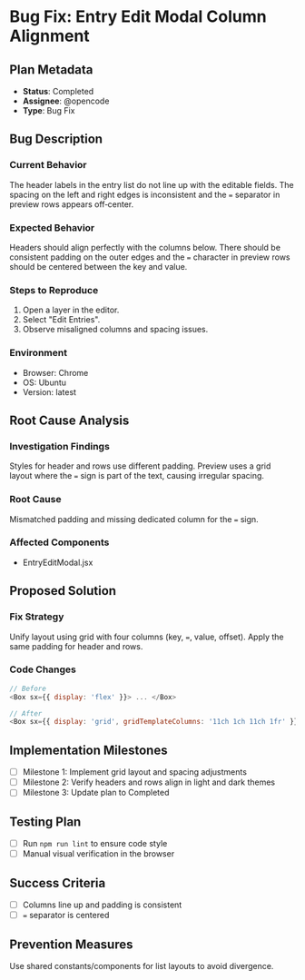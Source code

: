 # Bug Fix: Entry Edit Modal Column Alignment

## Plan Metadata
- **Status**: Completed
- **Assignee**: @opencode
- **Type**: Bug Fix

## Bug Description
### Current Behavior
The header labels in the entry list do not line up with the editable fields. The spacing on the left and right edges is inconsistent and the `=` separator in preview rows appears off‑center.

### Expected Behavior
Headers should align perfectly with the columns below. There should be consistent padding on the outer edges and the `=` character in preview rows should be centered between the key and value.

### Steps to Reproduce
1. Open a layer in the editor.
2. Select "Edit Entries".
3. Observe misaligned columns and spacing issues.

### Environment
- Browser: Chrome
- OS: Ubuntu
- Version: latest

## Root Cause Analysis
### Investigation Findings
Styles for header and rows use different padding. Preview uses a grid layout where the `=` sign is part of the text, causing irregular spacing.

### Root Cause
Mismatched padding and missing dedicated column for the `=` sign.

### Affected Components
- EntryEditModal.jsx

## Proposed Solution
### Fix Strategy
Unify layout using grid with four columns (key, `=`, value, offset). Apply the same padding for header and rows.

### Code Changes
```javascript
// Before
<Box sx={{ display: 'flex' }}> ... </Box>

// After
<Box sx={{ display: 'grid', gridTemplateColumns: '11ch 1ch 11ch 1fr' }}> ... </Box>
```

## Implementation Milestones
- [ ] Milestone 1: Implement grid layout and spacing adjustments
- [ ] Milestone 2: Verify headers and rows align in light and dark themes
- [ ] Milestone 3: Update plan to Completed

## Testing Plan
- [ ] Run `npm run lint` to ensure code style
- [ ] Manual visual verification in the browser

## Success Criteria
- [ ] Columns line up and padding is consistent
- [ ] `=` separator is centered

## Prevention Measures
Use shared constants/components for list layouts to avoid divergence.
